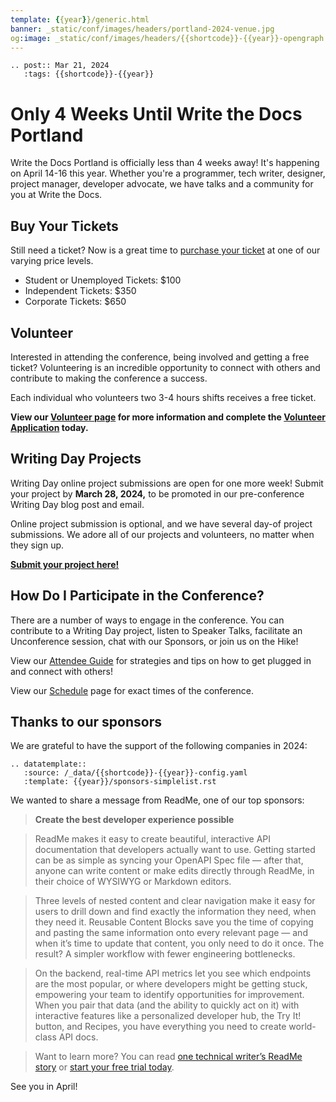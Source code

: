 ```yaml
---
template: {{year}}/generic.html
banner: _static/conf/images/headers/portland-2024-venue.jpg
og:image: _static/conf/images/headers/{{shortcode}}-{{year}}-opengraph.jpg
---
```


```{eval-rst}
.. post:: Mar 21, 2024
   :tags: {{shortcode}}-{{year}}
```

# Only 4 Weeks Until Write the Docs Portland

Write the Docs Portland is officially less than 4 weeks away! It's happening on April 14-16 this year.  Whether you're a programmer, tech writer, designer, project manager, developer advocate, we have talks and a community for you at Write the Docs.

## Buy Your Tickets

Still need a ticket? Now is a great time to [purchase your ticket](https://www.writethedocs.org/conf/portland/2024/tickets/) at one of our varying price levels.

- Student or Unemployed Tickets: $100
- Independent Tickets: $350
- Corporate Tickets: $650

## Volunteer

Interested in attending the conference, being involved and getting a free ticket? Volunteering is an incredible opportunity to connect with others and contribute to making the conference a success.

Each individual who volunteers two 3-4 hours shifts receives a free ticket.

**View our [Volunteer page](https://www.writethedocs.org/conf/portland/2024/volunteer/) for more information and complete the [Volunteer Application](https://docs.google.com/forms/d/e/1FAIpQLSfvU7kB_miEAPmHKiIynJ1fh7zsUEpgM2Xsya6Bm20olo3mYw/viewform) today.** 

## Writing Day Projects

Writing Day online project submissions are open for one more week! Submit your project by **March 28, 2024,** to be promoted in our pre-conference Writing Day blog post and email.

Online project submission is optional, and we have several day-of project submissions. We adore all of our projects and volunteers, no matter when they sign up.

**[Submit your project here!](https://www.writethedocs.org/conf/portland/2024/writing-day/#call-for-project-submissions)**

## How Do I Participate in the Conference? 

There are a number of ways to engage in the conference. You can contribute to a Writing Day project, listen to Speaker Talks, facilitate an Unconference session, chat with our Sponsors, or join us on the Hike! 

View our [Attendee Guide](https://www.writethedocs.org/conf/portland/2024/attendee-guide/) for strategies and tips on how to get plugged in and connect with others!

View our [Schedule](https://www.writethedocs.org/conf/portland/2024/schedule/) page for exact times of the conference.


## Thanks to our sponsors

We are grateful to have the support of the following companies in 2024:

```{eval-rst}
.. datatemplate::
   :source: /_data/{{shortcode}}-{{year}}-config.yaml
   :template: {{year}}/sponsors-simplelist.rst
```

We wanted to share a message from ReadMe, one of our top sponsors:

> **Create the best developer experience possible**

> ReadMe makes it easy to create beautiful, interactive API documentation that developers actually want to use. Getting started can be as simple as syncing your OpenAPI Spec file — after that, anyone can write content or make edits directly through ReadMe, in their choice of WYSIWYG or Markdown editors. 

> Three levels of nested content and clear navigation make it easy for users to drill down and find exactly the information they need, when they need it. Reusable Content Blocks save you the time of copying and pasting the same information onto every relevant page — and when it’s time to update that content, you only need to do it once. The result? A simpler workflow with fewer engineering bottlenecks. 

> On the backend, real-time API metrics let you see which endpoints are the most popular, or where developers might be getting stuck, empowering your team to identify opportunities for improvement. When you pair that data (and the ability to quickly act on it) with interactive features like a personalized developer hub, the Try It! button, and Recipes, you have everything you need to create world-class API docs. 

> Want to learn more? You can read [one technical writer’s ReadMe story](https://hubs.la/Q02pbD-S0) or [start your free trial today](https://hubs.la/Q02pbF6M0). 

See you in April!